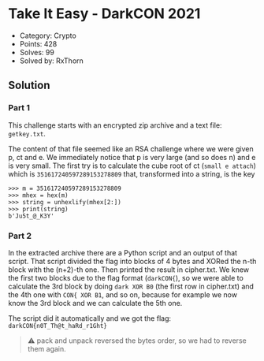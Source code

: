 # Take It Easy - DarkCON 2021

- Category: Crypto
- Points: 428
- Solves: 99
- Solved by: RxThorn

## Solution

### Part 1

This challenge starts with an encrypted zip archive and a text file: `getkey.txt`.

The content of that file seemed like an RSA challenge where we were given p, ct and e.
We immediately notice that p is very large (and so does n) and e is very small.
The first try is to calculate the cube root of ct (`small e attach`) which is `351617240597289153278809` that, transformed into a string, is the key

```py3
>>> m = 351617240597289153278809
>>> mhex = hex(m)
>>> string = unhexlify(mhex[2:])
>>> print(string)
b'Ju5t_@_K3Y'
```

### Part 2

In the extracted archive there are a Python script and an output of that script.
That script divided the flag into blocks of 4 bytes and XORed the n-th block with the (n+2)-th one. Then printed the result in cipher.txt.
We knew the first two blocks due to the flag format (`darkCON{`), so we were able to calculate the 3rd block by doing `dark XOR B0` (the first row in cipher.txt) and the 4th one with `CON{ XOR B1`, and so on, because for example we now know the 3rd block and we can calculate the 5th one.

The script did it automatically and we got the flag: `darkCON{n0T_Th@t_haRd_r1Ght}`

> :warning: pack and unpack reversed the bytes order, so we had to reverse them again.
